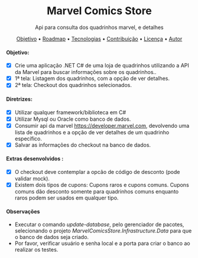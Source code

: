 <h1 align="center">Marvel Comics Store</h1>

<p align="center">Api para consulta dos quadrinhos marvel, e detalhes</p>

<p align="center">
 <a href="#objetivo">Objetivo</a> •
 <a href="#roadmap">Roadmap</a> • 
 <a href="#tecnologias">Tecnologias</a> • 
 <a href="#contribuicao">Contribuição</a> • 
 <a href="#licenc-a">Licença</a> • 
 <a href="#autor">Autor</a>
</p>

#### Objetivo:

- [x] Crie uma aplicação .NET C# de uma loja de quadrinhos utilizando a API da Marvel para buscar informações sobre os quadrinhos..              
- [x] 1ª tela: Listagem dos quadrinhos, com a opção de ver detalhes.
- [x] 2ª tela: Checkout dos quadrinhos selecionados.

#### Diretrizes:

- [x] Utilizar qualquer framework/biblioteca em C#
- [x] Utilizar Mysql ou Oracle como banco de dados.
- [x] Consumir api da marvel https://developer.marvel.com, devolvendo uma lista de quadrinhos e a opção de ver detalhes de um quadrinho específico.
- [x] Salvar as informações do checkout na banco de dados.

#### Extras desenvolvidos :

- [x] O checkout deve contemplar a opcão de código de desconto (pode validar mock).
- [x] Existem dois tipos de cupons: Cupons raros e cupons comuns. Cupons comuns dão desconto somente para quadrinhos comuns enquanto raros podem ser usados em qualquer tipo.

#### Observações

- Executar o comando *update-database*, pelo gerenciador de pacotes, selecionando o projeto *MarvelComicsStore.Infrastructure.Data* para que o banco de dados seja criado.
- Por favor, verificar usuário e senha local e a porta para criar o banco ao realizar os testes.
